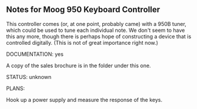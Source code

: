 ## Notes for Moog 950 Keyboard Controller

This controller comes (or, at one point, probably came) with 
a 950B tuner, which could be used to tune each individual note. 
We don't seem to have this any more, though there is perhaps hope of 
constructing a device that is controlled digitally. (This is not 
of great importance right now.) 

DOCUMENTATION: yes

A copy of the sales brochure is in the folder under this one. 

STATUS: unknown

PLANS: 

Hook up a power supply and measure the response of the keys.

